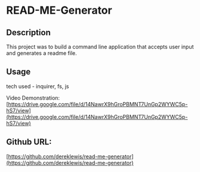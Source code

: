 # READ-ME-Generator

## Description

This project was to build a command line application that accepts user input and generates a readme file.

## Usage

tech used - inquirer, fs, js

Video Demonstration:
[https://drive.google.com/file/d/14NawrX9hGroPBMNT7UnGp2WYWC5p-hS7/view](https://drive.google.com/file/d/14NawrX9hGroPBMNT7UnGp2WYWC5p-hS7/view)

## Github URL:

[https://github.com/dereklewis/read-me-generator](https://github.com/dereklewis/read-me-generator)
